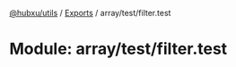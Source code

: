 [@hubxu/utils](../README.md) / [Exports](../modules.md) / array/test/filter.test

# Module: array/test/filter.test
